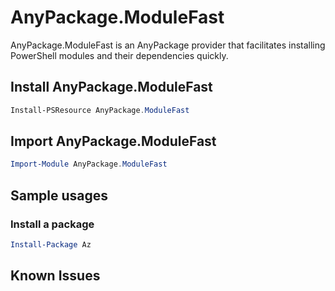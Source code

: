 # AnyPackage.ModuleFast

AnyPackage.ModuleFast is an AnyPackage provider that facilitates installing PowerShell modules and their dependencies quickly.

## Install AnyPackage.ModuleFast

```PowerShell
Install-PSResource AnyPackage.ModuleFast
```

## Import AnyPackage.ModuleFast

```PowerShell
Import-Module AnyPackage.ModuleFast
```

## Sample usages

### Install a package

```PowerShell
Install-Package Az
```

## Known Issues

